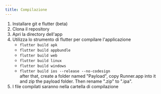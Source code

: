 ```yaml
---
title: Compilazione
---
```


1. Installare git e flutter (beta)
2. Clona il repository
3. Apri la directory dell'app
4. Utilizza lo strumento di flutter per compilare l'applicazione
   - `flutter build apk`
   - `flutter build appbundle`
   - `flutter build web`
   - `flutter build linux`
   - `flutter build windows`
   - `flutter build ios --release --no-codesign`\
     after that, create a folder named "Payload", copy Runner.app into it and zip the payload folder. Then rename ".zip" to ".ipa".
5. I file compilati saranno nella cartella di compilazione

